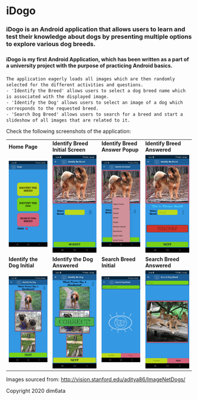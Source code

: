 # iDogo
### iDogo is an Android application that allows users to learn and test their knowledge about dogs by presenting multiple options to explore various dog breeds. 
###

#### iDogo is my first Android Application, which has been written as a part of a university project with the purpose of practicing Android basics. 
```
The application eagerly loads all images which are then randomly selected for the different activities and questions. 
- 'Identify the Breed' allows users to select a dog breed name which is associated with the displayed image. 
- 'Identify the Dog' allows users to select an image of a dog which corresponds to the requested breed. 
- 'Search Dog Breed' allows users to search for a breed and start a slideshow of all images that are related to it. 
```

Check the following screenshots of the application: 

<table>

<tr>
<td>
<b>Home Page</b>
</td>
<td>
<b>Identify Breed Initial Screen</b>
</td>
<td>
<b>Identify Breed Answer Popup</b>
</td>
<td>
<b>Identify Breed Answered</b>
</td>

</tr>


<tr>
<td>
<img src="https://github.com/dim6ata/iDogo/blob/master/app/src/main/res/drawable/a_home_page.jpg" />
</td>
<td>
<img src="https://github.com/dim6ata/iDogo/blob/master/app/src/main/res/drawable/a_identify_breed_1.jpg"  />
</td>
<td>
<img src="https://github.com/dim6ata/iDogo/blob/master/app/src/main/res/drawable/a_identify_breed_2.jpg"  />
</td>
<td>
<img src="https://github.com/dim6ata/iDogo/blob/master/app/src/main/res/drawable/a_identify_breed_3.jpg" />
</td>

</tr>

<tr>
<td>
<b>Identify the Dog Initial</b>
</td>
<td>
<b>Identify the Dog Answered</b>
</td>
<td>
<b>Search Breed Initial</b>
</td>
<td>
<b>Search Breed Answered</b>
</td>

</tr>


<tr>
<td>
<img src="https://github.com/dim6ata/iDogo/blob/master/app/src/main/res/drawable/a_identify_dog_1.jpg" />
</td>
<td>
<img src="https://github.com/dim6ata/iDogo/blob/master/app/src/main/res/drawable/a_identify_dog_2.jpg"  />
</td>
<td>
<img src="https://github.com/dim6ata/iDogo/blob/master/app/src/main/res/drawable/a_search_dog_1.jpg"  />
</td>
<td>
<img src="https://github.com/dim6ata/iDogo/blob/master/app/src/main/res/drawable/a_search_dog_3.jpg" />
</td>

</tr>

</table>


Images sourced from: http://vision.stanford.edu/aditya86/ImageNetDogs/ 

Copyright 2020 dim6ata
